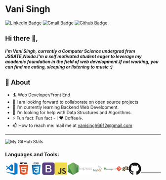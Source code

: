 # Vani Singh
[![Linkedin Badge](https://img.shields.io/badge/vanisingh-30302f?style=for-the-badge&logo=linkedin)](https://www.linkedin.com/in/vani-singh-2291531a4/)
[![Gmail Badge](https://img.shields.io/badge/vanisingh6612@gmail.com-30302f?style=for-the-badge&logo=Gmail&logoColor=white)](mailto:vanisingh6612@gmail.com)
[![Github Badge](https://img.shields.io/badge/vanisingh-30302f?&style=for-the-badge&logo=github&logoColor=white)](https://github.com/vanisingh-24)
## Hi there 👋,           
##### I'm Vani Singh, currently a Computer Science undergrad from JSSATE,Noida.I'm a self motivated student eager to leverage my academic foundation in the field of web development.If not working, you can find me eating, sleeping or listening to music :)

## 🧐 About
- 🏄‍ Web Developer/Front End
- 🤝 I am looking forward to collaborate on open source projects
- 🌱 I’m currently learning Backend Web Development.
- 🤔 I’m looking for help with Data Structures and Algorithms.
- ⚡ Fun fact: Fun fact - I ❤️ Coffee☕.
- 📫 How to reach me: mail me at [vanisingh6612@gmail.com](mailto:vanisingh6612@gmail.com)
---
![My GitHub Stats](https://github-readme-stats.vercel.app/api?username=vanisingh-24&show_icons=true&theme=merko)

### Languages and Tools:

<img align="left" alt="Visual Studio Code" width="40px" src="https://raw.githubusercontent.com/github/explore/80688e429a7d4ef2fca1e82350fe8e3517d3494d/topics/visual-studio-code/visual-studio-code.png" />
<img align="left" alt="HTML5" width="40px" src="https://raw.githubusercontent.com/github/explore/80688e429a7d4ef2fca1e82350fe8e3517d3494d/topics/html/html.png" />
<img align="left" alt="CSS3" width="40px" src="https://raw.githubusercontent.com/github/explore/80688e429a7d4ef2fca1e82350fe8e3517d3494d/topics/css/css.png" />
<img align="left" alt="JavaScript" width="40px" src="https://raw.githubusercontent.com/github/explore/80688e429a7d4ef2fca1e82350fe8e3517d3494d/topics/bootstrap/bootstrap.png" />
<img align="left" alt="JavaScript" width="40px" src="https://raw.githubusercontent.com/github/explore/80688e429a7d4ef2fca1e82350fe8e3517d3494d/topics/javascript/javascript.png" />
<img align="left" alt="Node.js" width="40px" src="https://raw.githubusercontent.com/github/explore/80688e429a7d4ef2fca1e82350fe8e3517d3494d/topics/nodejs/nodejs.png" />
<img align="left" alt="Express.js" width="40px" src="https://raw.githubusercontent.com/github/explore/80688e429a7d4ef2fca1e82350fe8e3517d3494d/topics/express/express.png" />
<img align="left" alt="MySQL" width="40px" src="https://raw.githubusercontent.com/github/explore/80688e429a7d4ef2fca1e82350fe8e3517d3494d/topics/mysql/mysql.png" />
<img align="left" alt="MongoDB" width="40px" src="https://raw.githubusercontent.com/github/explore/80688e429a7d4ef2fca1e82350fe8e3517d3494d/topics/mongodb/mongodb.png" />
<img align="left" alt="Git" width="40px" src="https://raw.githubusercontent.com/github/explore/80688e429a7d4ef2fca1e82350fe8e3517d3494d/topics/git/git.png" />
<img align="left" alt="GitHub" width="40px" src="https://raw.githubusercontent.com/github/explore/78df643247d429f6cc873026c0622819ad797942/topics/github/github.png" />
<br/>

---
